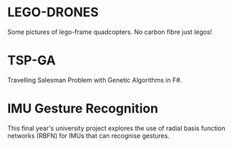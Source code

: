 # LEGO-DRONES
Some pictures of lego-frame quadcopters. No carbon fibre just legos!

# TSP-GA
Travelling Salesman Problem with Genetic Algorithms in F#.

# IMU Gesture Recognition
This final year's university project explores the use of radial basis function networks (RBFN) for IMUs that can recognise gestures.
 
